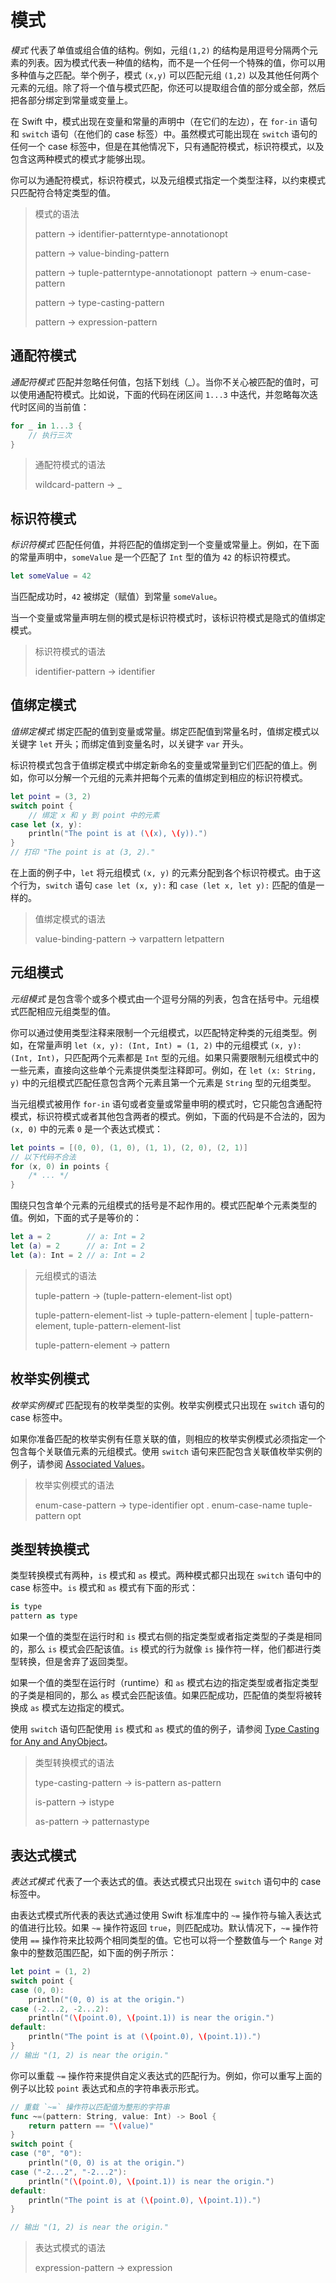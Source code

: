 # 模式

 _模式_ 代表了单值或组合值的结构。例如，元组`(1,2)` 的结构是用逗号分隔两个元素的列表。因为模式代表一种值的结构，而不是一个任何一个特殊的值，你可以用多种值与之匹配。举个例子，模式 `(x,y)` 可以匹配元组 `(1,2)` 以及其他任何两个元素的元组。除了将一个值与模式匹配，你还可以提取组合值的部分或全部，然后把各部分绑定到常量或变量上。

在 Swift 中，模式出现在变量和常量的声明中（在它们的左边），在 `for-in` 语句和 `switch` 语句（在他们的 case 标签）中。虽然模式可能出现在 `switch` 语句的任何一个 case 标签中，但是在其他情况下，只有通配符模式，标识符模式，以及包含这两种模式的模式才能够出现。

你可以为通配符模式，标识符模式，以及元组模式指定一个类型注释，以约束模式只匹配符合特定类型的值。

> 模式的语法
>
> pattern → identifier-pattern­type-annotation­opt­
>
> pattern → value-binding-pattern­
>
> pattern → tuple-pattern­type-annotation­opt
>­
> pattern → enum-case-pattern­
>
> pattern → type-casting-pattern­
>
> pattern → expression-pattern

## 通配符模式

_通配符模式_ 匹配并忽略任何值，包括下划线（\_）。当你不关心被匹配的值时，可以使用通配符模式。比如说，下面的代码在闭区间 `1...3` 中迭代，并忽略每次迭代时区间的当前值：

``` Swift
for _ in 1...3 {
    // 执行三次
}
```

> 通配符模式的语法
>
> wildcard-pattern → _­
 
## 标识符模式

_标识符模式_ 匹配任何值，并将匹配的值绑定到一个变量或常量上。例如，在下面的常量声明中，`someValue` 是一个匹配了 `Int` 型的值为 `42` 的标识符模式。

```Swift
let someValue = 42
```

当匹配成功时，`42` 被绑定（赋值）到常量 `someValue`。

当一个变量或常量声明左侧的模式是标识符模式时，该标识符模式是隐式的值绑定模式。

> 标识符模式的语法
>
> identifier-pattern → identifier­

## 值绑定模式

_值绑定模式_ 绑定匹配的值到变量或常量。绑定匹配值到常量名时，值绑定模式以关键字 `let` 开头；而绑定值到变量名时，以关键字 `var` 开头。

标识符模式包含于值绑定模式中绑定新命名的变量或常量到它们匹配的值上。例如，你可以分解一个元组的元素并把每个元素的值绑定到相应的标识符模式。

```Swift
let point = (3, 2)
switch point {
    // 绑定 x 和 y 到 point 中的元素 
case let (x, y):
    println("The point is at (\(x), \(y)).")
}
// 打印 "The point is at (3, 2)."
```

在上面的例子中，`let` 将元组模式 `(x, y)` 的元素分配到各个标识符模式。由于这个行为，`switch` 语句 `case let (x, y):` 和 `case (let x, let y):` 匹配的值是一样的。

> 值绑定模式的语法
>
> value-binding-pattern → var­pattern­  let­pattern­
 
## 元组模式

_元组模式_ 是包含零个或多个模式由一个逗号分隔的列表，包含在括号中。元组模式匹配相应元组类型的值。

你可以通过使用类型注释来限制一个元组模式，以匹配特定种类的元组类型。例如，在常量声明 `let (x, y): (Int, Int) = (1, 2)` 中的元组模式 `(x, y): (Int, Int)`，只匹配两个元素都是 `Int` 型的元组。如果只需要限制元组模式中的一些元素，直接向这些单个元素提供类型注释即可。例如，在 `let (x: String, y)` 中的元组模式匹配任意包含两个元素且第一个元素是 `String` 型的元组类型。

当元组模式被用作 `for-in` 语句或者变量或常量申明的模式时，它只能包含通配符模式，标识符模式或者其他包含两者的模式。例如，下面的代码是不合法的，因为 `(x, 0)` 中的元素 `0` 是一个表达式模式：

```Swift
let points = [(0, 0), (1, 0), (1, 1), (2, 0), (2, 1)]
// 以下代码不合法
for (x, 0) in points {
    /* ... */
}
```

围绕只包含单个元素的元组模式的括号是不起作用的。模式匹配单个元素类型的值。例如，下面的式子是等价的：

```Swift
let a = 2        // a: Int = 2
let (a) = 2      // a: Int = 2
let (a): Int = 2 // a: Int = 2
```

> 元组模式的语法
>
> tuple-pattern → (tuple-pattern-element-list opt)
>
> tuple-pattern-element-list → tuple-pattern-element | tuple-pattern-element, tuple-pattern-element-list
>
> tuple-pattern-element → pattern

## 枚举实例模式

_枚举实例模式_ 匹配现有的枚举类型的实例。枚举实例模式只出现在 `switch` 语句的 case 标签中。

如果你准备匹配的枚举实例有任意关联的值，则相应的枚举实例模式必须指定一个包含每个关联值元素的元组模式。使用 `switch` 语句来匹配包含关联值枚举实例的例子，请参阅 [Associated Values](https://developer.apple.com/library/prerelease/ios/documentation/Swift/Conceptual/Swift_Programming_Language/Enumerations.html#//apple_ref/doc/uid/TP40014097-CH12-XID_189)。

> 枚举实例模式的语法
>
> enum-case-pattern → type-identifier opt . enum-case-name tuple-pattern opt

## 类型转换模式

类型转换模式有两种，`is` 模式和 `as` 模式。两种模式都只出现在 `switch` 语句中的 case 标签中。`is` 模式和 `as` 模式有下面的形式：

```Swift
is type
pattern as type
```

如果一个值的类型在运行时和 `is` 模式右侧的指定类型或者指定类型的子类是相同的，那么 `is` 模式会匹配该值。`is` 模式的行为就像 `is` 操作符一样，他们都进行类型转换，但是舍弃了返回类型。

如果一个值的类型在运行时（runtime）和 `as` 模式右边的指定类型或者指定类型的子类是相同的，那么 `as` 模式会匹配该值。如果匹配成功，匹配值的类型将被转换成 `as` 模式左边指定的模式。

使用 `switch` 语句匹配使用 `is` 模式和 `as` 模式的值的例子，请参阅 [Type Casting for Any and AnyObject](https://developer.apple.com/library/prerelease/ios/documentation/Swift/Conceptual/Swift_Programming_Language/TypeCasting.html#//apple_ref/doc/uid/TP40014097-CH22-XID_448)。

> 类型转换模式的语法
>
> type-casting-pattern → is-pattern­  as-pattern­
>
> is-pattern → is­type­
>
> as-pattern → pattern­as­type­
 
## 表达式模式

_表达式模式_ 代表了一个表达式的值。表达式模式只出现在 `switch` 语句中的 case 标签中。

由表达式模式所代表的表达式通过使用 Swift 标准库中的 `~=` 操作符与输入表达式的值进行比较。如果 `~=` 操作符返回 `true`，则匹配成功。默认情况下，`~=` 操作符使用 `==` 操作符来比较两个相同类型的值。它也可以将一个整数值与一个 `Range` 对象中的整数范围匹配，如下面的例子所示：

```Swift
let point = (1, 2)
switch point {
case (0, 0):
    println("(0, 0) is at the origin.")
case (-2...2, -2...2):
    println("(\(point.0), \(point.1)) is near the origin.")
default:
    println("The point is at (\(point.0), \(point.1)).")
}
// 输出 "(1, 2) is near the origin."
```

你可以重载 `~=` 操作符来提供自定义表达式的匹配行为。例如，你可以重写上面的例子以比较 `point` 表达式和点的字符串表示形式。

```Swift
// 重载 `~=` 操作符以匹配值为整形的字符串
func ~=(pattern: String, value: Int) -> Bool {
    return pattern == "\(value)"
}
switch point {
case ("0", "0"):
    println("(0, 0) is at the origin.")
case ("-2...2", "-2...2"):
    println("(\(point.0), \(point.1)) is near the origin.")
default:
    println("The point is at (\(point.0), \(point.1)).")
}

// 输出 "(1, 2) is near the origin."
```

> 表达式模式的语法
>
> expression-pattern → expression­
